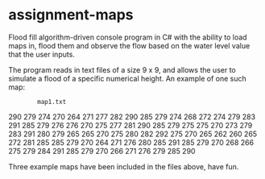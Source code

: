 # assignment-maps
Flood fill algorithm-driven console program in C# with the ability to load maps in, flood them and observe the flow based on the water level value that the user inputs.

The program reads in text files of a size 9 x 9, and allows the user to simulate a flood of a specific numerical height.
An example of one such map: 

            map1.txt

290 279 274 270 264 271 277 282 290
285 279 274 268 272 274 279 283 291
285 279 276 276 270 275 277 281 290
285 279 275 275 270 273 279 283 291
280 279 265 265 270 275 280 282 292
275 270 265 262 260 265 272 281 285
285 279 270 264 271 276 280 285 291
285 279 270 268 266 275 279 284 291
285 279 270 266 271 276 279 285 290

Three example maps have been included in the files above, have fun.
